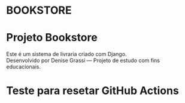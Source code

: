 # BOOKSTORE
# Projeto Bookstore

Este é um sistema de livraria criado com Django.  
Desenvolvido por Denise Grassi — Projeto de estudo com fins educacionais.
# Teste para resetar GitHub Actions
